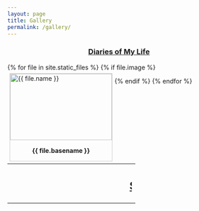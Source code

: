 ```yaml
---
layout: page
title: Gallery
permalink: /gallery/
---
```



<center><h3><b><u>Diaries of My Life</u></b></h3></center>
{% for file in site.static_files %}
{% if file.image %}
<div style = " margin: 5px;
    border: 1px solid #ccc;
    float: left;
     width: auto;">
  
  <a target="_blank" href="{{ file.path }}">

   <img src="../{{ file.path }}" alt="{{ file.name }}" width="230" height="150 ">
</a>
    <div style=" padding: 15px;
    text-align: center" ><b>{{ file.basename }}</b>
</div></div>

{% endif %}
{% endfor %}


<br>
<table>
	<tr>
		<td>
<h2 align="center"><marquee> <u>Stay tune for more fun!</u> </marquee></h2></td>


</tr></table>